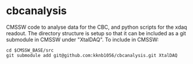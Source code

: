 cbcanalysis
===========

CMSSW code to analyse data for the CBC, and python scripts for the xdaq readout.
The directory structure is setup so that it can be included as a git submodule in CMSSW under "XtalDAQ". To include in CMSSW:

    cd $CMSSW_BASE/src
    git submodule add git@github.com:kknb1056/cbcanalysis.git XtalDAQ
